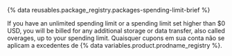 {% data reusables.package_registry.packages-spending-limit-brief %}

If you have an unlimited spending limit or a spending limit set higher than $0 USD, you will be billed for any additional storage or data transfer, also called overages, up to your spending limit. Quaisquer cupons em sua conta não se aplicam a excedentes de {% data variables.product.prodname_registry %}.
